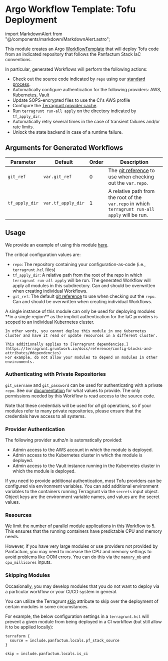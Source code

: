 # Argo Workflow Template: Tofu Deployment

import MarkdownAlert from "@/components/markdown/MarkdownAlert.astro";

This module creates an Argo [WorkflowTemplate](https://argo-workflows.readthedocs.io/en/latest/workflow-templates/)
that will deploy Tofu code from an indicated repository that follows the Panfactum Stack IaC conventions.

In particular, generated Workflows will perform the following actions:

- Check out the source code indicated by `repo` using our [standard process](/docs/main/guides/cicd/checking-out-code).
- Automatically configure authentication for the following providers: AWS, Kubernetes, Vault
- Update SOPS-encrypted files to use the CI's AWS profile
- Configure the [Terragrunt provider cache](https://terragrunt.gruntwork.io/docs/features/provider-cache/).
- Run `terragrunt run-all apply` on the directory indicated by `tf_apply_dir`.
- Automatically retry several times in the case of transient failures and/or rate limits.
- Unlock the state backend in case of a runtime failure.

## Arguments for Generated Workflows

| Parameter      | Default            | Order | Description                                                                                                               |
|----------------|--------------------|-------|---------------------------------------------------------------------------------------------------------------------------|
| `git_ref`      | `var.git_ref`      | 0     | The [git reference](https://git-scm.com/book/en/v2/Git-Internals-Git-References) to use when checking out the `var.repo`. |
| `tf_apply_dir` | `var.tf_apply_dir` | 1     | A relative path from the root of the `var.repo` in which `terragrunt run-all apply` will be run.                          |

## Usage

We provide an example of using this module [here](https://github.com/Panfactum/stack/blob/__PANFACTUM_VERSION_MAIN__/packages/reference/infrastructure/demo_cicd/tf_deploy.tf).

The critical configuration values are:

- `repo`: The repository containing your configuration-as-code (i.e., `terragrunt.hcl` files)
- `tf_apply_dir`: A relative path from the root of the repo in which `terragrunt run-all apply` will be run. The generated 
  Workflow will apply all modules in this subdirectory. Can and should be overwritten when creating individual Workflows.
- `git_ref`: The default [git reference](https://git-scm.com/book/en/v2/Git-Internals-Git-References) to use when checking
  out the `repo`. Can and should be overwritten when creating individual Workflows.

<MarkdownAlert severity="warning">
    A single instance of this module can only be used for deploying modules **in a single region** as the implicit authentication
    for the IaC providers is scoped to an individual Kubernetes cluster.

    In other words, you cannot deploy this module in one Kubernetes cluster and have it read or update resources in a different cluster.

    This additionally applies to [Terragrunt dependencies.](https://terragrunt.gruntwork.io/docs/reference/config-blocks-and-attributes/#dependencies)
    For example, do not allow your modules to depend on modules in other environments.
</MarkdownAlert>


### Authenticating with Private Repositories

`git_username` and `git_password` can be used for authenticating with a private `repo`. See our [documentation](/docs/main/guides/cicd/checking-out-code)
for what values to provide. The only permissions needed by this Workflow is read access to the source code.

Note that these credentials will be used for _all_ git operations, so if your modules refer to many private repositories,
please ensure that the credentials have access to all systems.

### Provider Authentication

The following provider authz/n is automatically provided:

- Admin access to the AWS account in which the module is deployed.
- Admin access to the Kubernetes cluster in which the module is deployed.
- Admin access to the Vault instance running in the Kubernetes cluster in which the module is deployed.

If you need to provide additional authentication, most Tofu providers can be configured via environment variables.
You can add additional environment variables to the containers running Terragrunt via the `secrets` input object.
Object keys are the environment variable names, and values are the secret values.

### Resources

We limit the number of parallel module applications in this Workflow to 5. This ensures that the running containers
have predictable CPU and memory needs.

However, if you have very large modules or use providers not provided by Panfactum, you may need to increase the CPU
and memory settings to avoid problems like OOM errors. You can do this via the `memory_mb` and `cpu_millicores` inputs.

### Skipping Modules

Occasionally, you may develop modules that you do not want to deploy via a particular workflow or your CI/CD system
in general.

You can utilize the Terragrunt [skip](https://terragrunt.gruntwork.io/docs/reference/config-blocks-and-attributes/#skip)
attribute to skip over the deployment of certain modules in some circumstances.

For example, the below configuration settings in a `terragrunt.hcl` 
will prevent a given module from being deployed in a CI workflow (but still allow it to be applied locally):

```hcl
terraform {
  source = include.panfactum.locals.pf_stack_source
}

skip = include.panfactum.locals.is_ci
```

